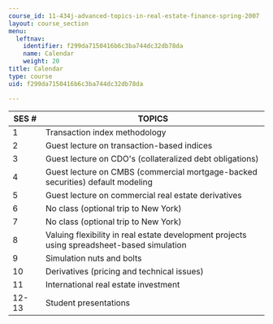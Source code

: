 ```yaml
---
course_id: 11-434j-advanced-topics-in-real-estate-finance-spring-2007
layout: course_section
menu:
  leftnav:
    identifier: f299da7150416b6c3ba744dc32db78da
    name: Calendar
    weight: 20
title: Calendar
type: course
uid: f299da7150416b6c3ba744dc32db78da

---
```


| SES # | TOPICS |
| --- | --- |
| 1 | Transaction index methodology |
| 2 | Guest lecture on transaction-based indices |
| 3 | Guest lecture on CDO's (collateralized debt obligations) |
| 4 | Guest lecture on CMBS (commercial mortgage-backed securities) default modeling |
| 5 | Guest lecture on commercial real estate derivatives |
| 6 | No class (optional trip to New York) |
| 7 | No class (optional trip to New York) |
| 8 | Valuing flexibility in real estate development projects using spreadsheet-based simulation |
| 9 | Simulation nuts and bolts |
| 10 | Derivatives (pricing and technical issues) |
| 11 | International real estate investment |
| 12-13 | Student presentations